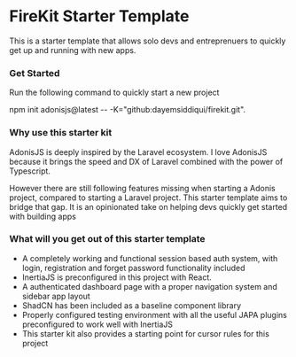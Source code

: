 # FireKit Starter Template

This is a starter template that allows solo devs and entreprenuers to quickly get up and running with new apps.

### Get Started

Run the following command to quickly start a new project

npm init adonisjs@latest -- -K="github:dayemsiddiqui/firekit.git".

### Why use this starter kit

AdonisJS is deeply inspired by the Laravel ecosystem. I love AdonisJS because it brings the speed and DX of Laravel combined with the power of Typescript.

However there are still following features missing when starting a Adonis project, compared to starting a Laravel project. This starter template aims to bridge that gap. It is an opinionated take on helping devs quickly get started with building apps

### What will you get out of this starter template

- A completely working and functional session based auth system, with login, registration and forget password functionality included
- InertiaJS is preconfigured in this project with React.
- A authenticated dashboard page with a proper navigation system and sidebar app layout
- ShadCN has been included as a baseline component library
- Properly configured testing environment with all the useful JAPA plugins preconfigured to work well with InertiaJS
- This starter kit also provides a starting point for cursor rules for this project
